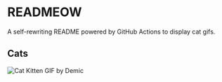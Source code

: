 # READMEOW

A self-rewriting README powered by GitHub Actions to display cat gifs.

## Cats

![Cat Kitten GIF by Demic](https://media2.giphy.com/media/3oriO0OEd9QIDdllqo/200.gif?cid=9acd02dajqlluv1e7f4evi3p5hiw0se6c6no7bytmk48tloh&ep=v1_gifs_search&rid=200.gif&ct=g)
